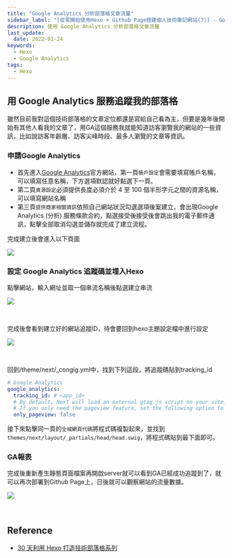 ```yaml
---
title: "Google Analytics 分析部落格文章流量"
sidebar_label: "[從零開始使用Hexo + Github Page搭建個人技術筆記網站(7)] - Google Analytics 分析部落格文章流量"
description: 使用 Google Analytics 分析部落格文章流量
last_update:
  date: 2022-01-24
keywords:
  - Hexo
  - Google Analytics
tags:
  - Hexo
---
```



## **用 Google Analytics 服務追蹤我的部落格**

雖然目前我對這個技術部落格的文章定位都還是寫給自己看為主，但要是幾年後開始有其他人看我的文章了，用GA這個服務我就能知道訪客瀏覽我的網站的一些資訊，比如說訪客年齡層、訪客尖峰時段、最多人瀏覽的文章等資訊。

<!-- more -->



### **申請Google Analytics**

- 首先進入[Google Analytics](https://analytics.google.com/analytics/web/provision/#/provision)官方網站，第一頁`帳戶設定`會需要填寫帳戶名稱，可以填寫任意名稱，下方選項默認就好點選下一頁。
- 第二頁`資源設定`必須提供長度必須介於 4 至 100 個半形字元之間的資源名稱，可以填寫網站名稱
- 第三頁`提供商家相關資訊`依照自己網站狀況勾選選項後案建立，會出現Google Analytics (分析) 服務條款合約，點選接受後接受後會跳出我的電子郵件通訊，點擊全部取消勾選並儲存就完成了建立流程。

完成建立後會進入以下頁面

![](https://res.cloudinary.com/djtoo8orh/image/upload/v1673802901/Hexo%20Blog/2022-01-24-hexo-from-scratch-7/GA1_sgys9g.png)



### **設定 Google Analytics 追蹤碼並埋入Hexo**

點擊網站，輸入網址並取一個串流名稱後點選建立串流

![](https://res.cloudinary.com/djtoo8orh/image/upload/v1673802902/Hexo%20Blog/2022-01-24-hexo-from-scratch-7/GA2_ce4gmt.png)

<br/>

完成後會看到建立好的網站追蹤ID，待會要回到hexo主題設定檔中進行設定

![](https://res.cloudinary.com/djtoo8orh/image/upload/v1673802902/Hexo%20Blog/2022-01-24-hexo-from-scratch-7/GA3_gbzfhn.png)

<br/>

回到/theme/next/_congig.yml中，找到下列這段，將追蹤碼貼到tracking_id

```yaml
# Google Analytics
google_analytics:
  tracking_id: # <app_id>
  # By default, NexT will load an external gtag.js script on your site.
  # If you only need the pageview feature, set the following option to true to get a better performance.
  only_pageview: false
```

接下來點擊同一頁的`全域網頁代碼`將程式碼複製起來，並找到`themes/next/layout/_partials/head/head.swig`，將程式碼貼到最下面即可。



### **GA報表**

完成後重新產生靜態頁面檔案再開啟server就可以看到GA已經成功追蹤到了，就可以再次部署到Github Page上，日後就可以觀察網站的流量數據。

![](https://res.cloudinary.com/djtoo8orh/image/upload/v1673802902/Hexo%20Blog/2022-01-24-hexo-from-scratch-7/GA4_ganqdl.png)

<br/>

## **Reference**

- [30 天利用 Hexo 打造技術部落格系列](https://ithelp.ithome.com.tw/users/20139218/ironman/3910)